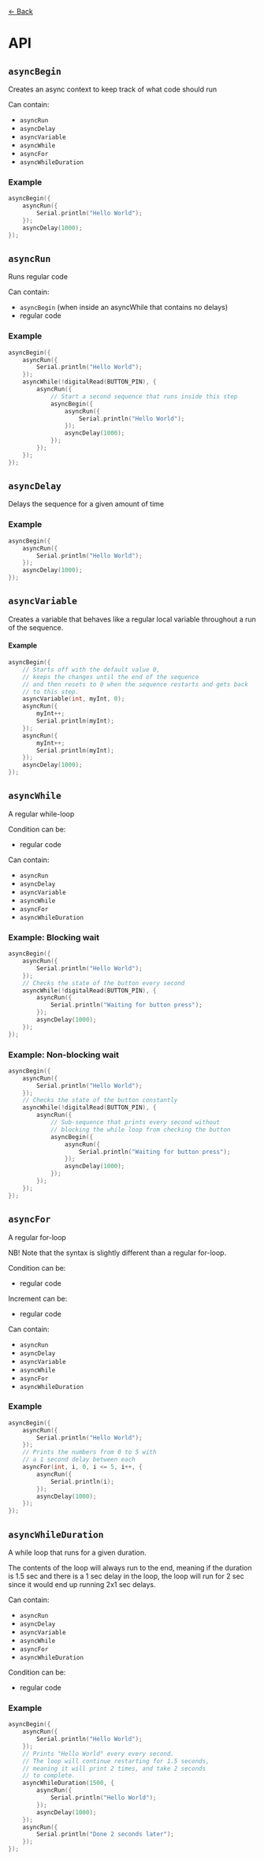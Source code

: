 [<- Back](/README.md)

# API

## `asyncBegin`

Creates an async context to keep track of what code should run

Can contain:

- `asyncRun`
- `asyncDelay`
- `asyncVariable`
- `asyncWhile`
- `asyncFor`
- `asyncWhileDuration`

### Example

```cpp
asyncBegin({
    asyncRun({
        Serial.println("Hello World");
    });
    asyncDelay(1000);
});
```

## `asyncRun`

Runs regular code

Can contain:

- `asyncBegin` (when inside an asyncWhile that contains no delays)
- regular code

### Example

```cpp
asyncBegin({
    asyncRun({
        Serial.println("Hello World");
    });
    asyncWhile(!digitalRead(BUTTON_PIN), {
        asyncRun({
            // Start a second sequence that runs inside this step
            asyncBegin({
                asyncRun({
                    Serial.println("Hello World");
                });
                asyncDelay(1000);
            });
        });
    });
});
```

## `asyncDelay`

Delays the sequence for a given amount of time

### Example

```cpp
asyncBegin({
    asyncRun({
        Serial.println("Hello World");
    });
    asyncDelay(1000);
});
```

## `asyncVariable`

Creates a variable that behaves like a regular local variable throughout a run of the sequence.

#### Example

```cpp
asyncBegin({
    // Starts off with the default value 0,
    // keeps the changes until the end of the sequence
    // and then resets to 0 when the sequence restarts and gets back
    // to this step.
    asyncVariable(int, myInt, 0);
    asyncRun({
        myInt++;
        Serial.println(myInt);
    });
    asyncRun({
        myInt++;
        Serial.println(myInt);
    });
    asyncDelay(1000);
});
```

## `asyncWhile`

A regular while-loop

Condition can be:

- regular code

Can contain:

- `asyncRun`
- `asyncDelay`
- `asyncVariable`
- `asyncWhile`
- `asyncFor`
- `asyncWhileDuration`

### Example: Blocking wait

```cpp
asyncBegin({
    asyncRun({
        Serial.println("Hello World");
    });
    // Checks the state of the button every second
    asyncWhile(!digitalRead(BUTTON_PIN), {
        asyncRun({
            Serial.println("Waiting for button press");
        });
        asyncDelay(1000);
    });
});
```

### Example: Non-blocking wait

```cpp
asyncBegin({
    asyncRun({
        Serial.println("Hello World");
    });
    // Checks the state of the button constantly
    asyncWhile(!digitalRead(BUTTON_PIN), {
        asyncRun({
            // Sub-sequence that prints every second without
            // blocking the while loop from checking the button
            asyncBegin({
                asyncRun({
                    Serial.println("Waiting for button press");
                });
                asyncDelay(1000);
            });
        });
    });
});
```

## `asyncFor`

A regular for-loop

NB! Note that the syntax is slightly different than a regular for-loop.

Condition can be:

- regular code

Increment can be:

- regular code

Can contain:

- `asyncRun`
- `asyncDelay`
- `asyncVariable`
- `asyncWhile`
- `asyncFor`
- `asyncWhileDuration`

### Example

```cpp
asyncBegin({
    asyncRun({
        Serial.println("Hello World");
    });
    // Prints the numbers from 0 to 5 with
    // a 1 second delay between each
    asyncFor(int, i, 0, i <= 5, i++, {
        asyncRun({
            Serial.println(i);
        });
        asyncDelay(1000);
    });
});
```

## `asyncWhileDuration`

A while loop that runs for a given duration.

The contents of the loop will always run to the end,
meaning if the duration is 1.5 sec and there is a 1 sec
delay in the loop, the loop will run for 2 sec since it
would end up running 2x1 sec delays.

Can contain:

- `asyncRun`
- `asyncDelay`
- `asyncVariable`
- `asyncWhile`
- `asyncFor`
- `asyncWhileDuration`

Condition can be:

- regular code

### Example

```cpp
asyncBegin({
    asyncRun({
        Serial.println("Hello World");
    });
    // Prints "Hello World" every every second.
    // The loop will continue restarting for 1.5 seconds,
    // meaning it will print 2 times, and take 2 seconds
    // to complete.
    asyncWhileDuration(1500, {
        asyncRun({
            Serial.println("Hello World");
        });
        asyncDelay(1000);
    });
    asyncRun({
        Serial.println("Done 2 seconds later");
    });
});
```
